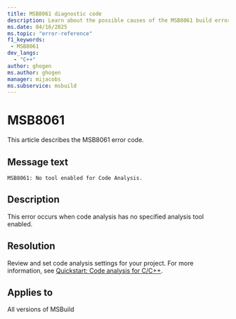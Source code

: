 ```yaml
---
title: MSB8061 diagnostic code
description: Learn about the possible causes of the MSB8061 build error and get troubleshooting tips.
ms.date: 04/16/2025
ms.topic: "error-reference"
f1_keywords:
 - MSB8061
dev_langs:
  - "C++"
author: ghogen
ms.author: ghogen
manager: mijacobs
ms.subservice: msbuild
---
```

# MSB8061

This article describes the MSB8061 error code.

## Message text

`MSB8061: No tool enabled for Code Analysis.`

## Description

This error occurs when code analysis has no specified analysis tool enabled.

## Resolution

Review and set code analysis settings for your project. For more information, see [Quickstart: Code analysis for C/C++](/cpp/code-quality/quick-start-code-analysis-for-c-cpp).

## Applies to

All versions of MSBuild